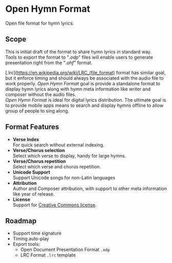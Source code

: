 # Open Hymn Format

Open file format for hymn lyrics.

## Scope

This is initial draft of the format to share hymn lyrics in standard way.   
Tools to export the format to "_.odp_" files will enable users to generate presentation right from the "_.ohf_" format.

[.lrc](https://en.wikipedia.org/wiki/LRC_(file_format) format has similar goal, but it enforce timing and should always be associated with the audio file to work properly. _Open Hymn Format_ goal is provide a standalone format to display hymn lyrics along with hymn meta information like writer and composer without the audio files.  
_Open Hymn Format_ is ideal for digital lyrics distribution. The ultimate goal is to provide mobile apps means to search and display hymns offline to allow group of people to sing along.

## Format Features

* **Verse Index**  
  For quick search without external indexing.
* **Verse/Chorus selection**  
  Select which verse to display, handy for large hymns.
* **Verse/Chorus repetition**  
  Select which verse and chorus repetition.
* **Unicode Support**  
  Support Unicode songs for non-Latin languages
* **Attribution**  
  Author and Composer attribution, with support to other meta information like year of release.
* **License**  
  Support for [Creative Commons license](https://creativecommons.org/choose/).

## Roadmap

* Support time signature
* Timing auto-play
* Export tools:
  * Open Document Presentation Format `.odp`
  * LRC Format `.lrc` template

